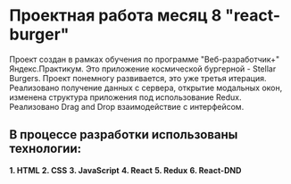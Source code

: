 # Проектная работа месяц 8 "react-burger"

Проект создан в рамках обучения по программе "Веб-разработчик+" Яндекс.Практикум.
Это приложение космической бургерной - Stellar Burgers.
Проект понемногу развивается, это уже третья итерация.
Реализовано получение данных с сервера, открытие модальных окон, изменена структура приложения
под использование Redux. Реализовано Drag and Drop взаимодействие с интерфейсом.

## В процессе разработки использованы технологии:

__1. HTML__
__2. CSS__
__3. JavaScript__
__4. React__
__5. Redux__
__6. React-DND__
